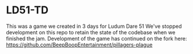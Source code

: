 # LD51-TD
This was a game we created in 3 days for Ludum Dare 51
We've stopped development on this repo to retain the state of the codebase when we finished the jam.
Development of the game has continued on the fork here: https://github.com/BeepBoopEntertainment/pillagers-plague
